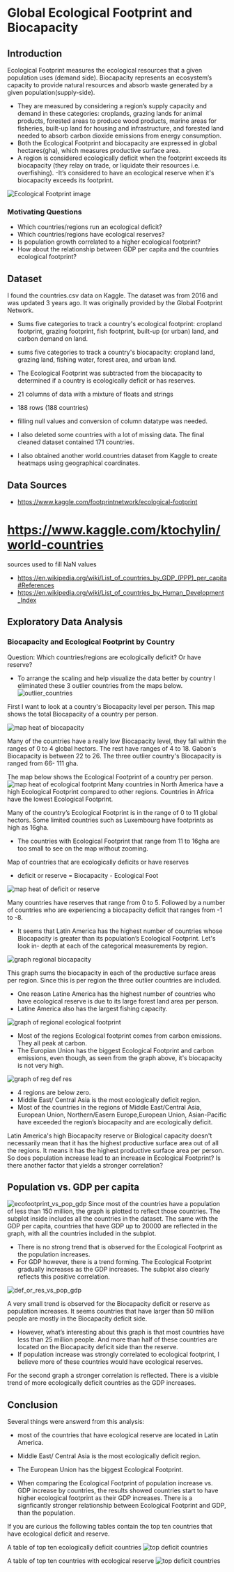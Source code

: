 # Global Ecological Footprint and Biocapacity

## Introduction

Ecological Footprint measures the ecological resources that a given population uses (demand side). Biocapacity represents an ecosystem’s capacity to provide natural resources and absorb waste generated by a given population(supply-side).
- They are measured by considering a region’s supply capacity and demand in these categories: croplands, grazing lands for animal products, forested areas to produce wood products, marine areas for fisheries, built-up land for housing and infrastructure, and forested land needed to absorb carbon dioxide emissions from energy consumption.
- Both the Ecological Footprint and biocapacity are expressed in global hectares(gha), which measures productive surface area.
- A region is considered ecologically deficit when the footprint exceeds its biocapacity (they relay on trade, or liquidate their resources i.e. overfishing).
-It’s considered to have an ecological reserve when it's biocapacity exceeds its footprint.



![Ecological Footprint image](images/footprint-labeled-crop.jpg)



### Motivating Questions 


* Which countries/regions run an ecological deficit?
* Which countries/regions have ecological reserves?
* Is population growth correlated to a higher ecological footprint?
* How about the relationship between GDP per capita and the countries ecological footprint?




## Dataset 

I found the countries.csv data on Kaggle. The dataset was from 2016 and was updated 3 years ago. It was originally provided by the Global Footprint Network.

* Sums five categories to track a country's ecological footprint: cropland footprint, grazing footprint, fish footprint, built-up (or urban) land, and carbon demand on land.
* sums five categories to track a country's biocapacity: cropland land, grazing land, fishing water, forest area, and urban land.

* The Ecological Footprint was subtracted from the biocapacity to determined if a country is ecologically deficit or has reserves.
* 21 columns of data with a mixture of floats and strings
* 188 rows (188 countries)
* filling null values and conversion of column datatype was needed.
* I also deleted some countries with a lot of missing data. The final cleaned dataset contained 171 countries. 

* I also obtained another world.countries dataset from Kaggle to create heatmaps using geographical coardinates. 

## Data Sources
* https://www.kaggle.com/footprintnetwork/ecological-footprint

# https://www.kaggle.com/ktochylin/world-countries


sources used to fill NaN values
* https://en.wikipedia.org/wiki/List_of_countries_by_GDP_(PPP)_per_capita#References
* https://en.wikipedia.org/wiki/List_of_countries_by_Human_Development_Index


## Exploratory Data Analysis

### Biocapacity and Ecological Footprint by Country

Question: Which countries/regions are ecologically deficit? Or have reserve?
* To arrange the scaling and help visualize the data better by country I eliminated these 3 outlier countries from the maps below. 
![outlier_countries](images/outlier_countries.png)

First I want to look at a country's Biocapacity level per person. This map shows the total Biocapacity of a country per person.
  
![map heat of biocapacity](images/Biocap.png)

Many of the countries have a really low Biocapacity level, they fall within the ranges of 0 to 4 global hectors. The rest have ranges of 4 to 18. Gabon's Biocapacity is between 22 to 26. The three outlier country's Biocapacity is ranged from 66- 111 gha.



The map below shows the Ecological Footprint of a country per person. 
![map heat of ecological footprint](images/EcoFP.png)
Many countries in North America have a high Ecological Footprint compared to other regions. Countries in Africa have the lowest Ecological Footprint.

Many of the country’s Ecological Footprint is in the range of 0 to 11 global hectors. Some limited countries such as Luxembourg have footprints as high as 16gha.
* The countries with Ecological Footprint that range from 11 to 16gha are too small to see on the map without zooming.

Map of countries that are ecologically deficits or have reserves
* deficit or reserve = Biocapacity - Ecological Foot
 

![map heat of deficit or reserve](images/bioDEFres.png)

Many countries have reserves that range from 0 to 5. Followed by a number of countries who are experiencing a biocapacity deficit that ranges from -1 to -8.

* It seems that Latin America has the highest number of countries whose Biocapacity is greater than its population’s Ecological Footprint. Let's look in- depth at each of the categorical measurements by region. 


![graph regional biocapacity](images/"region_biocapacity".png)

This graph sums the biocapacity in each of the productive surface areas per region. Since this is per region the three outlier countries are included.
* One reason Latine America has the highest number of countries who have ecological reserve is due to its large forest land area per person.
* Latine America also has the largest fishing capacity.


![graph of regional ecological footprint](images/total_regional_footprint.png)
- Most of the regions Ecological footprint comes from carbon emissions. They all peak at carbon.
- The Europian Union has the biggest Ecological Footprint and carbon emissions, even though, as seen from the graph above, it's biocapacity is not very high. 

![graph of reg def res](images/region_biocap_vs_ecology_demand.png)
- 4 regions are below zero. 
- Middle East/ Central Asia is the most ecologically deficit region. 
- Most of the countries in the regions of Middle East/Central Asia, European Union, Northern/Easern Europe,European Union, Asian-Pacific have exceeded the region’s biocapacity and are ecologically deficit.

Latin America's high Biocapacity reserve or Biological capacity doesn't necessarily mean that it has the highest productive surface area out of all the regions. It means it has the highest productive surface area per person. So does population increase lead to an increase in Ecological Footprint? Is there another factor that yields a stronger correlation?

## Population vs. GDP per capita 

![ecofootprint_vs_pop_gdp](images/test3.png)
Since most of the countries have a population of less than 150 million, the graph is plotted to reflect those countries. The subplot inside includes all the countries in the dataset. The same with the GDP per capita, countries that have GDP up to 20000 are reflected in the graph, with all the countries included in the subplot.

* There is no strong trend that is observed for the Ecological Footprint as the population increases.
* For GDP however, there is a trend forming. The Ecological Footprint gradually increases as the GDP increases. The subplot also clearly reflects this positive correlation.


![def_or_res_vs_pop_gdp](images/test2.png)

A very small trend is observed for the Biocapacity deficit or reserve as population increases. It seems countries that have larger than 50 million people are mostly in the Biocapacity deficit side.
* However, what’s interesting about this graph is that most countries have less than 25 million people. And more than half of these countries are located on the Biocapacity deficit side than the reserve.
* If population increase was strongly correlated to ecological footprint, I believe more of these countries would have ecological reserves.


For the second graph a stronger correlation is reflected. There is a visible trend of more ecologically deficit countries as the GDP increases. 


## Conclusion 
Several things were answerd from this analysis:

* most of the countries that have ecological reserve are located in Latin America. 

* Middle East/ Central Asia is the most ecologically deficit region. 

* The European Union has the biggest Ecological Footprint.

* When comparing the Ecological Footprint of population increase vs. GDP increase by countries, the results showed countries start to have higher ecological footprint as their GDP increases. There is a signficantly stronger relationship between Ecological Footprint and GDP, than the population. 

If you are curious the following tables contain the top ten countries that have ecological deficit and reserve. 

A table of top ten ecologically deficit countries 
![top deficit countries](images/topten_def.png)


A table of top ten countries with ecological reserve 
![top deficit countries](images/topten_res.png)













